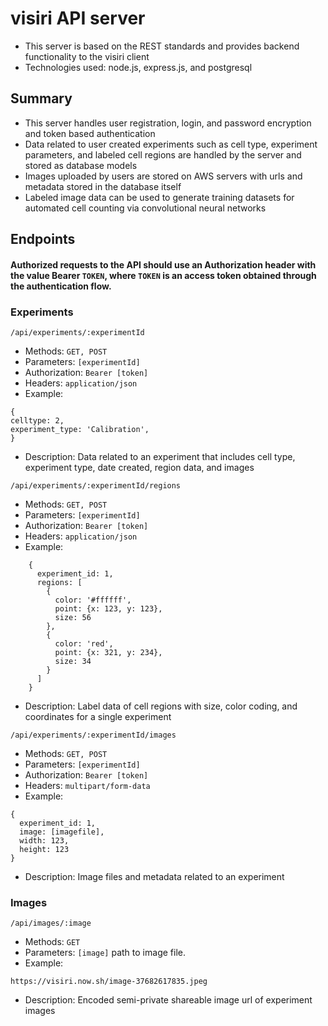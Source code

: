 # visiri API server
- This server is based on the REST standards and provides backend functionality to the visiri client
- Technologies used: node.js, express.js, and postgresql
## Summary
- This server handles user registration, login, and password encryption and token based authentication
- Data related to user created experiments such as cell type, experiment parameters, and labeled cell regions are handled by the server and stored as database models
- Images uploaded by users are stored on AWS servers with urls and metadata stored in the database itself
- Labeled image data can be used to generate training datasets for automated cell counting via convolutional neural networks

## Endpoints

#### Authorized requests to the API should use an Authorization header with the value Bearer `TOKEN`, where `TOKEN` is an access token obtained through the authentication flow.
  
### Experiments  
`/api/experiments/:experimentId`  
- Methods: `GET, POST`  
- Parameters: `[experimentId]`  
- Authorization: `Bearer [token]`  
- Headers: `application/json`  
- Example:  
```
{  
celltype: 2,  
experiment_type: 'Calibration',  
}  
```

- Description: Data related to an experiment that includes cell type, experiment type, date created, region data, and images  
  
`/api/experiments/:experimentId/regions`  
- Methods: `GET, POST`  
- Parameters: `[experimentId]`  
- Authorization: `Bearer [token]`  
- Headers: `application/json`  
- Example:  
```
    {  
      experiment_id: 1,  
      regions: [  
        {  
          color: '#ffffff',  
          point: {x: 123, y: 123},  
          size: 56  
        },  
        {  
          color: 'red',  
          point: {x: 321, y: 234},  
          size: 34  
        }  
      ]  
    }
```
- Description: Label data of cell regions with size, color coding, and coordinates for a single experiment  
  
`/api/experiments/:experimentId/images`  
- Methods: `GET, POST`  
- Parameters: `[experimentId]`  
- Authorization: `Bearer [token]`  
- Headers: `multipart/form-data`
- Example:  
```
{
  experiment_id: 1,
  image: [imagefile],
  width: 123,
  height: 123
}
```
- Description: Image files and metadata related to an experiment  
  
### Images  
`/api/images/:image`  
- Methods: `GET`  
- Parameters: `[image]` path to image file.  
- Example:  
```
https://visiri.now.sh/image-37682617835.jpeg
```
- Description: Encoded semi-private shareable image url of experiment images
  
